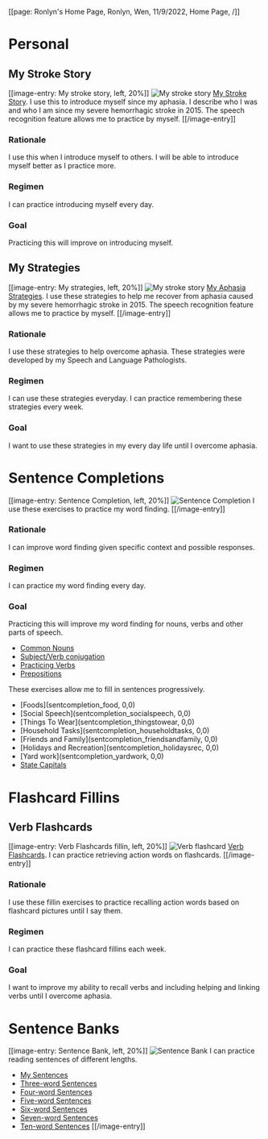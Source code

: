 [[page: Ronlyn's Home Page, Ronlyn, Wen, 11/9/2022, Home Page,  /]]

# Personal
## My Stroke Story
[[image-entry: My stroke story, left, 20%]]
![My stroke story](mystrokestory.jpg)
[My Stroke Story](mystroke,0,0). I use this to introduce myself since my aphasia. I describe who I was and who I am since my severe hemorrhagic stroke in 2015. The speech recognition feature allows me to practice by myself.
[[/image-entry]]
### Rationale
I use this when I introduce myself to others. I will be able to introduce myself better as I practice more. 
### Regimen
I can practice introducing myself every day.
### Goal
Practicing this will improve on introducing myself.
## My Strategies
[[image-entry: My strategies, left, 20%]]
![My stroke story](multimodal2.jpg)
[My Aphasia Strategies](mystrategies,0,0). I use these strategies to help me recover from aphasia caused by my severe hemorrhagic stroke in 2015. The speech recognition feature allows me to practice by myself.
[[/image-entry]]
### Rationale
I use these strategies to help overcome aphasia. These strategies were developed by my Speech and Language Pathologists.
### Regimen
I can use these strategies everyday. I can practice remembering these strategies every week.
### Goal
I want to use these strategies in my every day life until I overcome aphasia.

# Sentence Completions 
[[image-entry: Sentence Completion, left, 20%]]
![Sentence Completion](sentcompletion.jpg)
I use these exercises to practice my word finding.
[[/image-entry]]
### Rationale
I can improve word finding given specific context and possible responses.
### Regimen
I can practice my word finding every day.
### Goal
Practicing this will improve my word finding for nouns, verbs and other parts of speech.
- [Common Nouns](nouns1,0,0)
- [Subject/Verb conjugation](commonverbs_fillin,0,0)
- [Practicing Verbs](verbs2,0,0)
- [Prepositions](preposition1,0,0)

These exercises allow me to fill in sentences progressively. 
- [Foods](sentcompletion_food, 0,0)
- [Social Speech](sentcompletion_socialspeech, 0,0)
- [Things To Wear](sentcompletion_thingstowear, 0,0)
- [Household Tasks](sentcompletion_householdtasks, 0,0)
- [Friends and Family](sentcompletion_friendsandfamily, 0,0)
- [Holidays and Recreation](sentcompletion_holidaysrec, 0,0)
- [Yard work](sentcompletion_yardwork, 0,0)
- [State Capitals](sentcompletion_uscities,0,0)
# Flashcard Fillins
## Verb Flashcards
[[image-entry: Verb Flashcards fillin, left, 20%]]
![Verb flashcard](verbflashcardsfillins.jpg)
[Verb Flashcards](verbsimages,0,0). I can practice retrieving action words on flashcards.
[[/image-entry]]
### Rationale
I use these fillin exercises to practice recalling action words based on flashcard pictures until I say them. 
### Regimen
I can practice these flashcard fillins each week.
### Goal
I want to improve my ability to recall verbs and including helping and linking verbs until I overcome aphasia.

# Sentence Banks
[[image-entry: Sentence Bank, left, 20%]]
![Sentence Bank](sentencebank.jpg)
I can practice reading sentences of different lengths.
- [My Sentences](sentencebank_ronlyn,0,0)
- [Three-word Sentences](3wordsentences,0,0)
- [Four-word Sentences](4wordsentences,0,0)
- [Five-word Sentences](5wordsentences,0,0)
- [Six-word Sentences](6wordsentences,0,0)
- [Seven-word Sentences](7wordsentences,0,0)
- [Ten-word Sentences](10wordsentences,0,0)
[[/image-entry]]